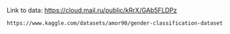 Link to data: 
	https://cloud.mail.ru/public/kRrX/GAb5FLDPz
	
	https://www.kaggle.com/datasets/amor90/gender-classification-dataset
